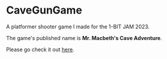 # CaveGunGame
A platformer shooter game I made for the 1-BIT JAM 2023.

The game's published name is **Mr. Macbeth's Cave Adventure**.

Please go check it out [here](https://itch.io/jam/1-bit-jam-wow/rate/2222959).
